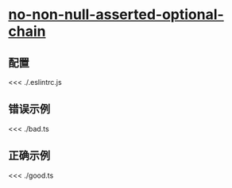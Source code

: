 # [no-non-null-asserted-optional-chain](https://typescript-eslint.io/rules/no-non-null-asserted-optional-chain)

## 配置

<<< ./.eslintrc.js

## 错误示例

<<< ./bad.ts

## 正确示例

<<< ./good.ts

